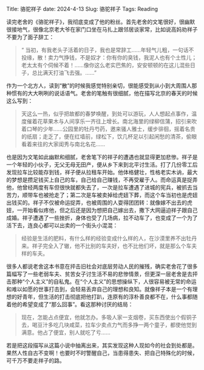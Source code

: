 Title: 骆驼祥子
date: 2024-4-13
Slug: 骆驼祥子
Tags: Reading

读完老舍的《骆驼祥子》，我彻底变成了他的粉丝。首先老舍的文笔很好，很幽默很接地气，很像北京老大爷在家门口坐在马扎上跟邻居谈家常，比如说高妈劝祥子不要为了面子辞工：

> “ 当初，有我老头子活着的日子，我也是常辞工……年轻气儿粗，一句话不投缘，散！卖力气挣钱，不是奴才：你有你的臭钱，我泥人也有个土性儿；老太太有个伺候不着！……像你这么老实巴焦的，安安顿顿的在这儿混些日子，总比满天打油飞去强。……”



作为一个北方人，读到“散”的时候我感觉特别亲切，很能感受到从小到大周围人那种惯有的大大咧咧的说话语气。老舍的笔触有很细腻，他在描写北京的春天的时候这么写到：

> 天这么一热，似乎把故都的春梦唤醒，到处可以游玩，人人想起点事作，温度催着花草果木与人间享乐一齐往上增长。南北海里的绿柳信蒲，招引来吹着口琴的少年……公园里的牡丹芍药，邀来骚人雅士，缓步徘徊，摇着名贵的纸扇；走乏了，便在红墙前，绿松下，饮几杯足以引起闲愁的清茶，偷眼看着来往的大家闺秀与南北名花……



也是因为文笔如此幽默和细腻，老舍笔下的祥子的遭遇也就显得更加悲惨。祥子是一个年轻的小伙子，无父无母无田产，便从乡下来到北平讨生活。打了几份零工后发现拉车比较能存到钱，祥子便从拉租车开始。他体格健壮，性格老实木讷，最大的梦想是攒足钱买上自己的车，自己给自己赚钱，不再受雇于人。而命运真是捉弄他，他曾经两度有车但很快就都失去了，一次是拉车遭遇了进城的宪兵，被抓去当苦力，顺带车也被抢走了；第二次是车被卖掉给虎妞下葬，而这个车当初也是虎妞出钱买的。祥子不仅被命运捉弄，也被周围的人耍得团团转：就像嫁不出去的虎妞，一开始看似疼他，但之后还是因为想把自己嫁出去，撒下大网逼迫祥子跟自己成婚。祥子遭遇了一些挫折，身体也受了几场病，拉不动车了，也变成了一个为了活下去，连良心都可以出卖的一个街头小混混：

> 经验是生活的肥料，有什么样的经验变成什么样的人，在沙漠里养不出牡丹来。祥子完全入了辙，他不比别的车夫好，也不比他们坏，就是那么个车夫样的车夫。



很多人都说老舍这本书意在抨击旧社会对底层劳动人民的摧残，确实老舍花了很多篇幅写了一些老弱车夫、贫苦女子讨生活不易的悲惨情景，但更深一层老舍是去抨击那种“个人主义”的自私鬼。在“个人主义”的思想操纵下，人很容易被无常的命运和难以如愿的世事打击到，会轻易丢弃自己的理想和良知。就像祥子本是一个有理想的好青年，但生活的打击彻底把他打趴，连原有的淳朴善良都不在，什么事都随着他的希望变成了“那么回事”。看这那种讨厌的结局：

> 现在，怎能占点便宜，他就怎办。多吸人家一支烟卷，买东西使出个假铜子去，喝豆汁多吃几块咸菜，拉车少卖点力气而多挣一两个童子，都使他觉到满意。他占了便宜，别人就吃了亏……



若是把这段描写从这篇小说中抽离出来，其实发现这种人现如今的社会到处都是。果然人性自古不变啊！也要时不时警醒自己，当患得患失、把自己特殊化的时候，可千万不要走祥子的路。













